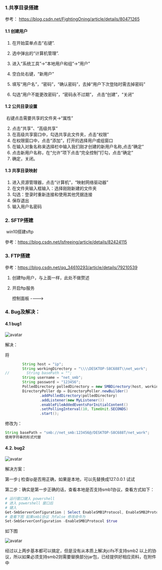 ### 1.共享目录搭建

参考： https://blog.csdn.net/FightingOning/article/details/80471265

####  1.1 创建用户

1. 在开始菜单点击“右键”.

2. 选中弹出的“计算机管理”.

3. 进入“系统工具”->“本地用户和组”->“用户”

4. 空白处右键，“新用户”

5. 填写“用户名”，“密码”，“确认密码”，去掉“用户下次登陆时需去掉密码”

6. 勾选“用户不能更改密码”，“密码永不过期”， 点击“创建”，“关闭”

   
#### 1.2 公共目录设置



​	右键点击需要共享的文件夹->“属性”

 2. 点击“共享”、“高级共享”
 3. 在高级共享窗口中，勾选共享此文件夹，点击“权限”
 4. 在权限窗口中，点击“添加”，打开的选择用户或组窗口
 5. 在输入对象名称来选择栏中输入我们刚才创建的新用户名称,点击“确定”
 6. 点击新用户名称，在“允许”项下点击“完全控制”打勾，点击“确定”
 7. 确定，关闭。



#### 1.3 共享目录映射

1. 进入资源管理器，点击“计算机”，“映射网络驱动器”
2. 在文件夹输入框输入：选择刚刚新建的文件夹
3. 勾选：登录时重新连接和使用其他凭据连接
4. 保存退出
5. 输入用户名密码



### 2. SFTP搭建

​	win10搭建sftp

參考：https://blog.csdn.net/lsfreeing/article/details/82424115





### 3. FTP搭建

參考：https://blog.csdn.net/qq_34610293/article/details/79210539

1. 创建ftp用户，与上面一样，此处不做赘述

2. 开启ftp服务

   控制面板 ---->



### 4. Bug及解决：

#### 4.1 bug1

![avatar](assert/bug_001.png)

解决：

将

```java
  		String host = "ip";
        String workingDirectory = "\\\\DESKTOP-S8C688T\\net_work";
//        String basePath = "";
        String username = "net_smb";
        String password = "123456";
        PolledDirectory polledDirectory = new SMBDirectory(host, workingDirectory, username, password);
        DirectoryPoller dp = DirectoryPoller.newBuilder()
                .addPolledDirectory(polledDirectory)
                .addListener(new MyListener())
                .enableFileAddedEventsForInitialContent()
                .setPollingInterval(10, TimeUnit.SECONDS)
                .start();
```

修改为：

```java
String basePath = "smb://net_smb:123456@/DESKTOP-S8C688T/net_work";
使用字符串的形式代替
```



#### 4.2. bug2

![avatar](assert/bug_002.png)

解决方案：

第一步:j 检查ip是否用正确，如果是本地，可以先替换成127.0.0.1 试试

第二步：确实是第一步正确的话，查看本地是否支持smb1协议，查看方式如下：

```powershell
# 运行窗口键入 powershell
# 进入 powershell 窗口后
# 键入
Get-SmbServerConfiguration | Select EnableSMB1Protocol, EnableSMB2Protocol
# 查看下图 如果smb1协议 为false 修改命令为
Set-SmbServerConfiguration -EnableSMB1Protocol $true


```

如下图

![avatar](assert/smb_status.png)

经过以上两步基本都可以搞定，但是没有从本质上解决jcifs不支持smb2 以上的协议，所以如果必须支持smb2则需要替换部分jar包，已经提供好相应资料，在附件中




